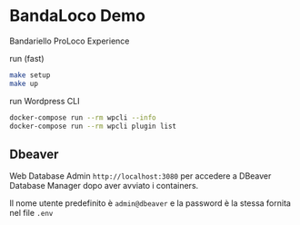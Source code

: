 # BandaLoco Demo
Bandariello ProLoco  Experience

run (fast)
```bash
make setup
make up
```

run Wordpress CLI
```bash
docker-compose run --rm wpcli --info
docker-compose run --rm wpcli plugin list
```
## Dbeaver
Web Database Admin `http://localhost:3080` per accedere a DBeaver Database Manager dopo aver avviato i containers. 

Il nome utente predefinito è `admin@dbeaver` e la password è la stessa fornita nel file `.env`